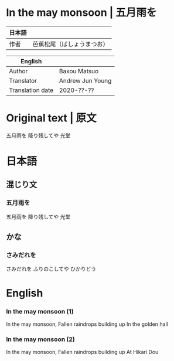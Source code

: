 # In the may monsoon | 五月雨を

| 日本語  |                            |
|---------|----------------------------|
| 作者    | 芭蕉松尾（ばしょうまつお） |

| English          |                  |
|------------------|------------------|
| Author           | Baxou Matsuo     |
| Translator       | Andrew Jun Young |
| Translation date | 2020-??-??       |

# Original text | 原文

五月雨を
降り残してや
光堂

# 日本語

## 混じり文

### 五月雨を

五月雨を
降り残してや
光堂

## かな

### さみだれを

さみだれを
ふりのこしてや
ひかりどう

# English

### In the may monsoon (1)

In the may monsoon,
Fallen raindrops building up
In the golden hall

### In the may monsoon (2)

In the may monsoon,
Fallen raindrops building up
At Hikari Dou
